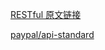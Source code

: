 [RESTful 原文链接](https://www.ics.uci.edu/~fielding/pubs/dissertation/top.htm)

[paypal/api-standard](https://github.com/paypal/api-standards)

